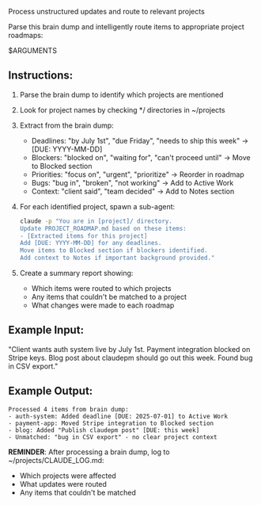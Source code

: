Process unstructured updates and route to relevant projects

Parse this brain dump and intelligently route items to appropriate project roadmaps:

$ARGUMENTS

## Instructions:
1. Parse the brain dump to identify which projects are mentioned
2. Look for project names by checking */ directories in ~/projects
3. Extract from the brain dump:
   - Deadlines: "by July 1st", "due Friday", "needs to ship this week" → [DUE: YYYY-MM-DD]
   - Blockers: "blocked on", "waiting for", "can't proceed until" → Move to Blocked section
   - Priorities: "focus on", "urgent", "prioritize" → Reorder in roadmap
   - Bugs: "bug in", "broken", "not working" → Add to Active Work
   - Context: "client said", "team decided" → Add to Notes section

4. For each identified project, spawn a sub-agent:
   ```bash
   claude -p "You are in [project]/ directory.
   Update PROJECT_ROADMAP.md based on these items:
   - [Extracted items for this project]
   Add [DUE: YYYY-MM-DD] for any deadlines.
   Move items to Blocked section if blockers identified.
   Add context to Notes if important background provided."
   ```

5. Create a summary report showing:
   - Which items were routed to which projects
   - Any items that couldn't be matched to a project
   - What changes were made to each roadmap

## Example Input:
"Client wants auth system live by July 1st. Payment integration blocked on Stripe keys. 
Blog post about claudepm should go out this week. Found bug in CSV export."

## Example Output:
```
Processed 4 items from brain dump:
- auth-system: Added deadline [DUE: 2025-07-01] to Active Work
- payment-app: Moved Stripe integration to Blocked section
- blog: Added "Publish claudepm post" [DUE: this week]
- Unmatched: "bug in CSV export" - no clear project context
```

**REMINDER**: After processing a brain dump, log to ~/projects/CLAUDE_LOG.md:
- Which projects were affected
- What updates were routed
- Any items that couldn't be matched
